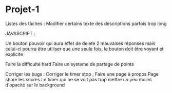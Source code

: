 # Projet-1
Listes des tâches :
Modifier certains texte des descriptions parfois trop long

JAVASCRIPT :

Un bouton pouvoir qui aura effet de delete 2 mauvaises réponses mais celui-ci pourra être utiliser que une seule fois, le bouton doit être voyant et explicite

Faire la difficulté hard
Faire un systeme de partage de points

Corriger les bugs : Corriger le timer stop ; 
Faire une page à propos
Page share les scores 
Le timer qui ne se voit pas trop 
mettre un peu moins d'opacité sur le background 

